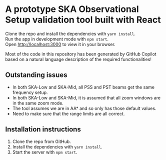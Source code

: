 # A prototype SKA Observational Setup validation tool built with React

Clone the repo and install the dependencies with `yarn install`. \
Run the app in development mode with `npm start`. \
Open [http://localhost:3000](http://localhost:3000) to view it in your browser.

Most of the code in this repository has been generated by GitHub Copilot based on a natural language description of the required functionalities!

## Outstanding issues
+ In both SKA-Low and SKA-Mid, all PSS and PST beams get the same frequency setup. 
+ In both SKA-Low and SKA-Mid, it is assumed that all zoom windows are in the same zoom mode. 
+ The tool assumes we are in AA* and so only has those default values. 
+ Need to make sure that the range limits are all correct. 

## Installation instructions

1. Clone the repo from GitHub.
2. Install the dependencies with `yarn install`.
3. Start the server with `npm start`.